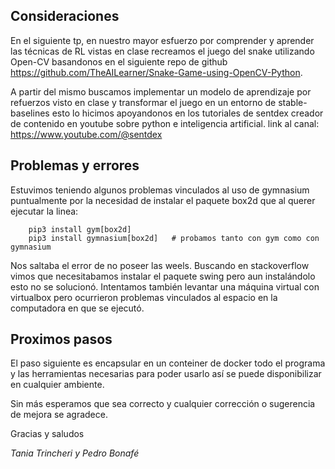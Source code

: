 ## Consideraciones

En el siguiente tp, en nuestro mayor esfuerzo por comprender y aprender las técnicas de RL vistas en clase recreamos el juego del snake utilizando Open-CV basandonos en el siguiente repo de github https://github.com/TheAILearner/Snake-Game-using-OpenCV-Python.

A partir del mismo buscamos implementar un modelo de aprendizaje por refuerzos visto en clase y transformar el juego en un entorno de stable-baselines esto lo hicimos apoyandonos en los tutoriales de sentdex creador de contenido en youtube sobre python e inteligencia artificial. 
link al canal: https://www.youtube.com/@sentdex

## Problemas y errores 
Estuvimos teniendo algunos problemas vinculados al uso de gymnasium puntualmente por la necesidad de instalar el paquete box2d que al querer ejecutar la linea:
```
    pip3 install gym[box2d]   
    pip3 install gymnasium[box2d]   # probamos tanto con gym como con gymnasium
```
Nos saltaba el error de no poseer las weels. Buscando en stackoverflow vimos que necesitabamos instalar el paquete swing pero aun instalándolo esto no se solucionó. Intentamos también levantar una máquina virtual con virtualbox pero ocurrieron problemas vinculados al espacio en la computadora en que se ejecutó. 

## Proximos pasos
El paso siguiente es encapsular en un conteiner de docker todo el programa y las herramientas necesarias para poder usarlo así se puede disponibilizar en cualquier ambiente.

Sin más esperamos que sea correcto y cualquier corrección o sugerencia de mejora se agradece. 

Gracias y saludos

*Tania Trincheri y Pedro Bonafé*

